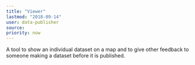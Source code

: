 ```yaml
---
title: "Viewer"
lastmod: "2018-09-14"
user: data-publisher
source:
priority: now
---
```


A tool to show an individual dataset on a map and to give other feedback to someone making a dataset before it is published.
